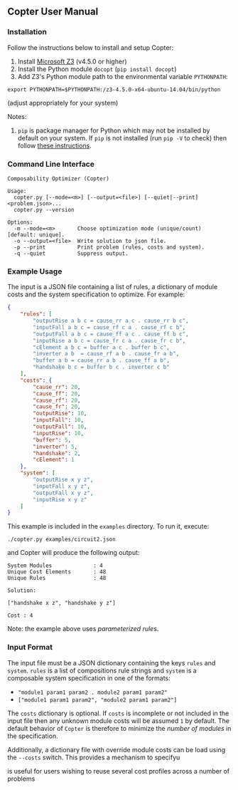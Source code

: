 ## Copter User Manual

### Installation

Follow the instructions below to install and setup Copter:

1. Install [Microsoft Z3](https://github.com/Z3Prover/z3/releases) (v4.5.0 or higher)
2. Install the Python module `docopt` (`pip install docopt`)
3. Add Z3's Python module path to the environmental variable `PYTHONPATH`:

`export PYTHONPATH=$PYTHONPATH:/z3-4.5.0-x64-ubuntu-14.04/bin/python`

(adjust appropriately for your system)

Notes:

1. `pip` is package manager for Python which may not be installed by default
on your system. If `pip` is not installed (run `pip -V` to check) then follow
[these instructions](https://pip.pypa.io/en/stable/installing/).

### Command Line Interface

```
Composability Optimizer (Copter)

Usage:
  copter.py [--mode=<m>] [--output=<file>] [--quiet|--print] <problem.json>...
  copter.py --version

Options:
  -m --mode=<m>       Choose optimization mode (unique/count) [default: unique].
  -o --output=<file>  Write solution to json file.
  -p --print          Print problem (rules, costs and system).
  -q --quiet          Suppress output.
```

### Example Usage

The input is a JSON file containing a list of rules, a dictionary of module
costs and the system specification to optimize. For example:

```JSON
{
    "rules": [
        "outputRise a b c = cause_rr a c . cause_rr b c",
        "inputFall a b c = cause_rf c a . cause_rf c b",
        "outputFall a b c = cause_ff a c . cause_ff b c",
        "inputRise a b c = cause_fr c a . cause_fr c b",
        "cElement a b c = buffer a c . buffer b c",
        "inverter a b  = cause_rf a b . cause_fr a b",
        "buffer a b = cause_rr a b . cause_ff a b",
        "handshake b c = buffer b c . inverter c b"
    ],
    "costs": {
        "cause_rr": 20,
        "cause_ff": 20,
        "cause_rf": 20,
        "cause_fr": 20,
        "outputRise": 10,
        "inputFall": 10,
        "outputFall": 10,
        "inputRise": 10,
        "buffer": 5,
        "inverter": 5,
        "handshake": 2,
        "cElement": 1
    },
    "system": [
        "outputRise x y z",
        "inputFall x y z",
        "outputFall x y z",
        "inputRise x y z"
    ]
}
```

This example is included in the `examples` directory. To run it, execute:

`./copter.py examples/circuit2.json`

and Copter will produce the following output:

```
System Modules             : 4
Unique Cost Elements       : 48
Unique Rules               : 48

Solution:

["handshake x z", "handshake y z"]

Cost : 4
```

Note: the example above uses _parameterized rules_.

### Input Format

The input file must be a JSON dictionary containing the keys `rules` and
`system`. `rules` is a list of compositions rule strings and `system` is a
composable system specification in one of the formats:

* `"module1 param1 param2 . module2 param1 param2"`
* `["module1 param1 param2", "module2 param1 param2"]`

The `costs` dictionary is optional. If `costs` is incomplete or not included
in the input file then any unknown module costs will be assumed `1` by
default. The default behavior of `Copter` is therefore to minimize the _number
of modules_ in the specification.

Additionally, a dictionary file with override module costs can be load using
the `--costs` switch. This provides a mechanism to specifyu

is useful for users wishing to reuse several cost
profiles across a number of problems
